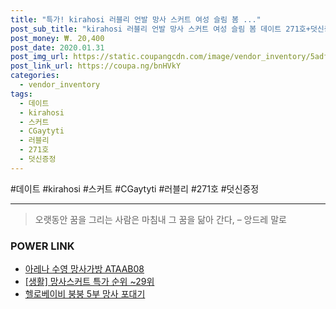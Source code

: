 ```yaml
--- 
title: "특가! kirahosi 러블리 언발 망사 스커트 여성 슬림 봄 ..." 
post_sub_title: "kirahosi 러블리 언발 망사 스커트 여성 슬림 봄 데이트 271호+덧신증정 CGaytyti" 
post_money: ₩. 20,400 
post_date: 2020.01.31 
post_img_url: https://static.coupangcdn.com/image/vendor_inventory/5adf/7689ff264f2870355f30523871ff2b277ce8aebfaa2e067df70505293e38.jpg 
post_link_url: https://coupa.ng/bnHVkY 
categories: 
  - vendor_inventory 
tags: 
  - 데이트 
  - kirahosi 
  - 스커트 
  - CGaytyti 
  - 러블리 
  - 271호 
  - 덧신증정 
--- 
```

  #데이트 #kirahosi #스커트 #CGaytyti #러블리 #271호 #덧신증정 
<hr> 

> 오랫동안 꿈을 그리는 사람은 마침내 그 꿈을 닮아 간다, – 앙드레 말로 


### POWER LINK

* <a href="https://blog.naver.com/fasyy4321/221788596636" target="_blank">아레나 수영 망사가방 ATAAB08</a>
* <a href="https://blog.naver.com/sakai111/221790835019" target="_blank"> [생활] 망사스커트 특가 순위 ~29위</a>
* <a href="https://blog.naver.com/fasyy4321/221780345776" target="_blank">헬로베이비 붕붕 5부 망사 포대기</a>
